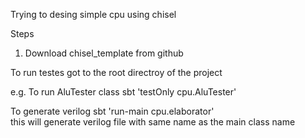 Trying to desing simple cpu using chisel

Steps

1. Download chisel_template from github 


To run testes
got to the root directroy of the project

e.g. To run AluTester class 
	sbt 'testOnly cpu.AluTester'
	
To generate verilog
       sbt 'run-main cpu.elaborator'	
       this will generate verilog file with same name as the main class name

